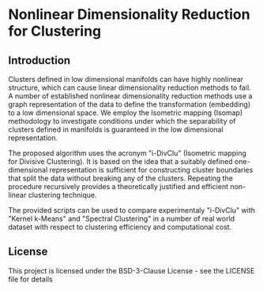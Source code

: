
# Nonlinear Dimensionality Reduction for Clustering

## Introduction
Clusters defined in low dimensional manifolds can have highly nonlinear
structure, which can cause linear dimensionality reduction methods to fail. A
number of established nonlinear dimensionality reduction methods use a graph
representation of the data to define the transformation (embedding) to a low
dimensional space. We employ the Isometric mapping (Isomap) methodology
to investigate conditions under which the separability of clusters defined in
manifolds is guaranteed in the low dimensional representation.

The proposed algorithm uses the acronym "i-DivClu" (Isometric mapping for Divisive Clustering).
It is based on the idea that a suitably defined one-dimensional
representation is sufficient for constructing cluster boundaries that split the data
without breaking any of the clusters. Repeating the procedure recursively provides a
theoretically justified and efficient non-linear clustering technique.

The provided scripts can be used to compare experimentaly "i-DivClu" with "Kernel k-Means"
and "Spectral Clustering" in a number of real world dataset with respect to clustering efficiency and
computational cost.

## License
This project is licensed under the BSD-3-Clause License - see the LICENSE file for details
